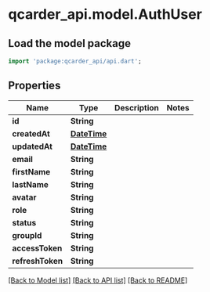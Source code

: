 # qcarder_api.model.AuthUser

## Load the model package
```dart
import 'package:qcarder_api/api.dart';
```

## Properties
Name | Type | Description | Notes
------------ | ------------- | ------------- | -------------
**id** | **String** |  | 
**createdAt** | [**DateTime**](DateTime.md) |  | 
**updatedAt** | [**DateTime**](DateTime.md) |  | 
**email** | **String** |  | 
**firstName** | **String** |  | 
**lastName** | **String** |  | 
**avatar** | **String** |  | 
**role** | **String** |  | 
**status** | **String** |  | 
**groupId** | **String** |  | 
**accessToken** | **String** |  | 
**refreshToken** | **String** |  | 

[[Back to Model list]](../README.md#documentation-for-models) [[Back to API list]](../README.md#documentation-for-api-endpoints) [[Back to README]](../README.md)



